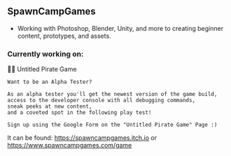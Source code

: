 ## SpawnCampGames
- Working with Photoshop, Blender, Unity, and more to creating beginner content, prototypes, and assets.

### Currently working on:
🏴‍☠️ Untitled Pirate Game
```
Want to be an Alpha Tester?  
  
As an alpha tester you'll get the newest version of the game build, 
access to the developer console with all debugging commands, 
sneak peeks at new content, 
and a coveted spot in the following play test!
```
```
Sign up using the Google Form on the "Untitled Pirate Game" Page :)
```
It can be found:
https://spawncampgames.itch.io or  
https://www.spawncampgames.com/game

<!--
**SpawnCampGames/SpawnCampGames** is a ✨ _special_ ✨ repository because its `README.md` (this file) appears on your GitHub profile.

Here are some ideas to get you started:

- 🔭 I’m currently working on ...
- 🌱 I’m currently learning ...
- 👯 I’m looking to collaborate on ...
- 🤔 I’m looking for help with ...
- 💬 Ask me about ...
- 📫 How to reach me: ...
- 😄 Pronouns: ...
- ⚡ Fun fact: ...
-->
